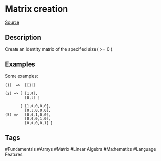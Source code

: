 # Matrix creation

[Source](https://www.codewars.com/kata/5a34da5dee1aae516d00004a/python)

## Description
Create an identity matrix of the specified size ( >= 0 ).

## Examples

Some examples:

```
(1)  =>  [[1]]

(2) => [ [1,0],
         [0,1] ]

       [ [1,0,0,0,0],
         [0,1,0,0,0],
(5) =>   [0,0,1,0,0],
         [0,0,0,1,0],
         [0,0,0,0,1] ]
```

## Tags

#Fundamentals #Arrays #Matrix #Linear Algebra #Mathematics #Language Features